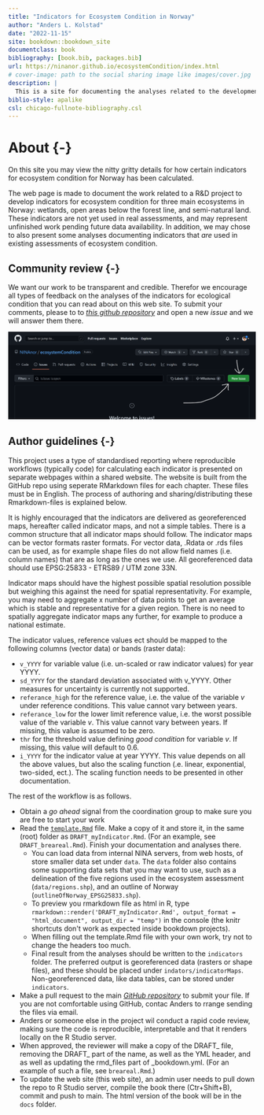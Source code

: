```yaml
--- 
title: "Indicators for Ecosystem Condition in Norway"
author: "Anders L. Kolstad"
date: "2022-11-15"
site: bookdown::bookdown_site
documentclass: book
bibliography: [book.bib, packages.bib]
url: https://ninanor.github.io/ecosystemCondition/index.html
# cover-image: path to the social sharing image like images/cover.jpg
description: |
  This is a site for documenting the analyses related to the development and design of ecosystem condition indicators.
biblio-style: apalike
csl: chicago-fullnote-bibliography.csl
---
```


# About {-}

On this site you may view the nitty gritty details for how certain indicators for ecosystem condition for Norway has been calculated.


The web page is made to document the work related to a R&D project to develop indicators for ecosystem condition for three main ecosystems in Norway: wetlands, open areas below the forest line, and semi-natural land. These indicators are not yet used in real assessments, and may represent unfinished work pending future data availability. In addition,  we may chose to also present some analyses documenting indicators that _are_ used in existing assessments of ecosystem condition.  


## Community review {-}

We want our work to be transparent and credible. Therefor we encourage all types of feedback on the analyses of the indicators for ecological condition that you can read about on this web site. To submit your comments, please to to [*this github repository*](https://github.com/NINAnor/ecosystemCondition/issues) and open a new _issue_ and we will answer them there. 

<img src="images/newIssue.PNG" alt="" width="600"/>

## Author guidelines {-}

This project uses a type of standardised reporting where reproducible workflows (typically code) for calculating each indicator is presented on separate webpages within a shared website. The website is built from the GitHub repo using seperate RMarkdown files for each chapter. These files must be in English. The process of authoring and sharing/distributing these Rmarkdown-files is explained below. 

It is highly encouraged that the indicators are delivered as georeferenced maps, hereafter called indicator maps, and not a simple tables. There is a common structure that all indicator maps should follow. The indicator maps can be vector formats raster formats. For vector data, .Rdata or .rds files can be used, as for example shape files do not allow field names (i.e. column names) that are as long as the ones we use. All georeferenced data should use EPSG:25833 - ETRS89 / UTM zone 33N.

Indicator maps should have the highest possible spatial resolution possible but weighing this against the need for spatial representativity. For example, you may need to aggregate x number of data points to get an average which is stable and representative for a given region. There is no need to spatially aggregate indicator maps any further, for example to produce a national estimate.

The indicator values, reference values ect should be mapped to the following columns (vector data) or bands (raster data):

* `v_YYYY` for variable value (i.e. un-scaled or raw indicator values) for year YYYY. 
* `sd_YYYY` for the standard deviation associated with v_YYYY. Other measures for uncertainty is currently not supported. 
* `referance_high` for the reference value, i.e. the value of the variable *v* under reference conditions. This value cannot vary between years.
* `referance_low` for the lower limit reference value, i.e. the worst possible value of the variable *v*. This value cannot vary between years. If missing, this value is assumed to be zero.
* `thr` for the threshold value defining *good condition* for variable *v*. If missing, this value will default to 0.6.
* `i_YYYY` for the indicator value at year YYYY. This value depends on all the above values, but also the scaling function (.e. linear, exponential, two-sided, ect.). The scaling function needs to be presented in other documentation.

The rest of the workflow is as follows.

* Obtain a _go ahead_ signal from the coordination group to make sure you are free to start your work
* Read the [`template.Rmd`](template.Rmd) file. Make a copy of it and store it, in the same (root) folder as `DRAFT_myIndicator.Rmd`. (For an example, see `DRAFT_breareal.Rmd`). Finish your documentation and analyses there. 
    + You can load data from internal NINA servers, from web hosts, of store smaller data set under `data`.
  The `data` folder also contains some supporting data sets that you may want to use, such as a delineation of the five regions used in the ecosystem assessment (`data/regions.shp`), and an outline of Norway (`outlineOfNorway_EPSG25833.shp`).
    + To preview you rmarkdown file as html in R, type `rmarkdown::render('DRAFT_myIndicator.Rmd', output_format = "html_document", output_dir = "temp")` in the console (the knitr shortcuts don't work as expected inside bookdown projects). 
    + When filling out the template.Rmd file with your own work, try not to change the headers too much.
    + Final result from the analyses should be written to the `indicators` folder. The preferred output is georeferenced data (rasters or shape files), and these should be placed under `indators/indicatorMaps`. Non-georeferenced data, like data tables, can be stored under `indicators`.
* Make a pull request to the main [*GitHub repository*](https://github.com/NINAnor/ecosystemCondition) to submit your file. If you are not comfortable using GitHub, contac Anders to rrange sending the files via email. 
* Anders or someone else in the project wil conduct a rapid code review, making sure the code is reproducible, interpretable and that it renders locally on the R Studio server.
* When approved, the reviewer will make a copy of the DRAFT_ file, removing the DRAFT_ part of the name, as well as the YML header, and as well as updating the rmd_files part of _bookdown.yml. (For an example of such a file, see `breareal.Rmd`.)
* To update the web site (this web site), an admin user needs to pull down the repo to R Studio server, compile the book there (Ctr+Shift+B), commit and push to main. The html version of the book will be in the `docs` folder.





